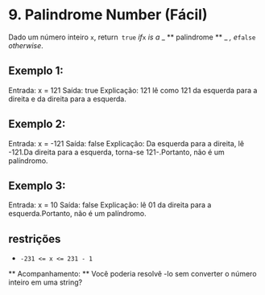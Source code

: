 # 9. Palindrome Number (Fácil)

Dado um número inteiro `x`, return` true` _if_`x` _is a_ _ ** palindrome ** _ _,
e_`false` _otherwise_.

## Exemplo 1:



Entrada: x = 121
Saída: true
Explicação: 121 lê como 121 da esquerda para a direita e da direita para a esquerda.


## Exemplo 2:



Entrada: x = -121
Saída: false
Explicação: Da esquerda para a direita, lê -121.Da direita para a esquerda, torna-se 121-.Portanto, não é um palíndromo.


## Exemplo 3:



Entrada: x = 10
Saída: false
Explicação: lê 01 da direita para a esquerda.Portanto, não é um palíndromo.


## restrições

* `-231 <= x <= 231 - 1`

** Acompanhamento: ** Você poderia resolvê -lo sem converter o número inteiro em uma string?
